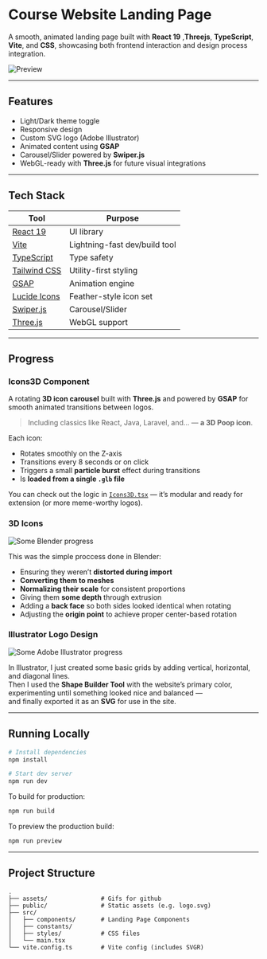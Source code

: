 # Course Website Landing Page

A smooth, animated landing page built with **React 19** ,**Threejs**, **TypeScript**, **Vite**, and **CSS**, showcasing both frontend interaction and design process integration.

![Preview](assets/gif/Demo.gif)

---

## Features

- Light/Dark theme toggle
- Responsive design
- Custom SVG logo (Adobe Illustrator)
- Animated content using **GSAP**
- Carousel/Slider powered by **Swiper.js**
- WebGL-ready with **Three.js** for future visual integrations

---

## Tech Stack

| Tool            | Purpose                          |
|-----------------|----------------------------------|
| [React 19](https://react.dev)         | UI library                      |
| [Vite](https://vitejs.dev)            | Lightning-fast dev/build tool   |
| [TypeScript](https://www.typescriptlang.org/) | Type safety                   |
| [Tailwind CSS](https://tailwindcss.com)     | Utility-first styling           |
| [GSAP](https://gsap.com)              | Animation engine                |
| [Lucide Icons](https://lucide.dev)    | Feather-style icon set          |
| [Swiper.js](https://swiperjs.com/)    | Carousel/Slider                 |
| [Three.js](https://threejs.org/)      | WebGL support        |

---

## Progress

### Icons3D Component

A rotating **3D icon carousel** built with **Three.js** and powered by **GSAP** for smooth animated transitions between logos.

> Including classics like React, Java, Laravel, and… — **a 3D Poop icon**.

Each icon:
- Rotates smoothly on the Z-axis  
- Transitions every 8 seconds or on click  
- Triggers a small **particle burst** effect during transitions  
- Is **loaded from a single `.glb` file**


You can check out the logic in [`Icons3D.tsx`](src/components/Icons3D.tsx) — it’s modular and ready for extension (or more meme-worthy logos).


### 3D Icons
![Some Blender progress](assets/gif/Blender.gif)

This was the simple proccess done in Blender:

- Ensuring they weren’t **distorted during import**
- **Converting them to meshes**
- **Normalizing their scale** for consistent proportions
- Giving them **some depth** through extrusion
- Adding a **back face** so both sides looked identical when rotating
- Adjusting the **origin point** to achieve proper center-based rotation


### Illustrator Logo Design
![Some Adobe Illustrator progress](assets/gif/AdobeIllus.gif)

In Illustrator, I just created some basic grids by adding vertical, horizontal, and diagonal lines.  
Then I used the **Shape Builder Tool** with the website’s primary color, experimenting until something looked nice and balanced —  
and finally exported it as an **SVG** for use in the site.

---

## Running Locally

```bash
# Install dependencies
npm install

# Start dev server
npm run dev
```

To build for production:

```bash
npm run build
```

To preview the production build:

```bash
npm run preview
```

---

## Project Structure

```
.
├── assets/               # Gifs for github
├── public/               # Static assets (e.g. logo.svg)
├── src/
│   ├── components/       # Landing Page Components
│   ├── constants/        
│   ├── styles/           # CSS files
│   └── main.tsx
└── vite.config.ts        # Vite config (includes SVGR)
```
